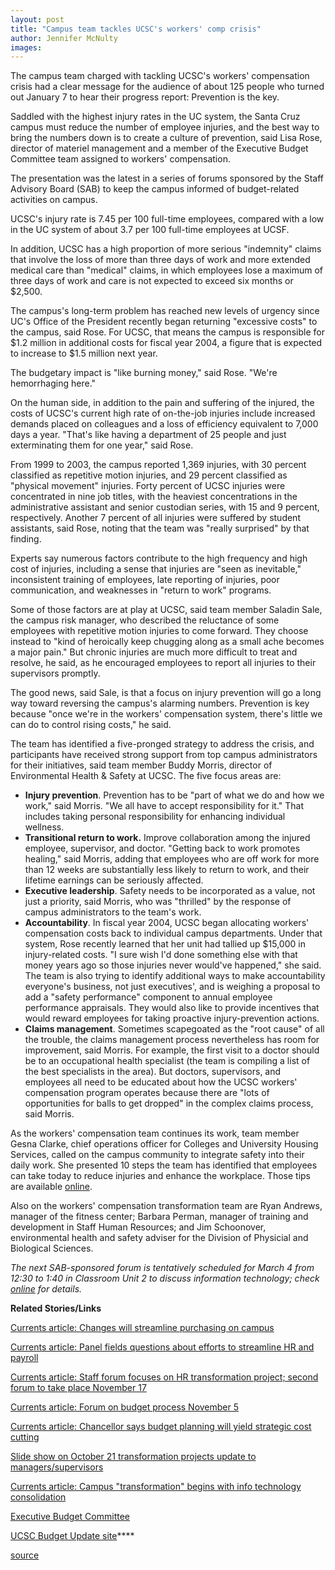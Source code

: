```yaml
---
layout: post
title: "Campus team tackles UCSC's workers' comp crisis"
author: Jennifer McNulty
images:
---
```


The campus team charged with tackling UCSC's workers' compensation crisis had a clear message for the audience of about 125 people who turned out January 7 to hear their progress report: Prevention is the key.

Saddled with the highest injury rates in the UC system, the Santa Cruz campus must reduce the number of employee injuries, and the best way to bring the numbers down is to create a culture of prevention, said Lisa Rose, director of materiel management and a member of the Executive Budget Committee team assigned to workers' compensation.  

The presentation was the latest in a series of forums sponsored by the Staff Advisory Board (SAB) to keep the campus informed of budget-related activities on campus.  

UCSC's injury rate is 7.45 per 100 full-time employees, compared with a low in the UC system of about 3.7 per 100 full-time employees at UCSF.   

In addition, UCSC has a high proportion of more serious "indemnity" claims that involve the loss of more than three days of work and more extended medical care than "medical" claims, in which employees lose a maximum of three days of work and care is not expected to exceed six months or $2,500.  

The campus's long-term problem has reached new levels of urgency since UC's Office of the President recently began returning "excessive costs" to the campus, said Rose. For UCSC, that means the campus is responsible for $1.2 million in additional costs for fiscal year 2004, a figure that is expected to increase to $1.5 million next year.  

The budgetary impact is "like burning money," said Rose. "We're hemorrhaging here."   

On the human side, in addition to the pain and suffering of the injured, the costs of UCSC's current high rate of on-the-job injuries include increased demands placed on colleagues and a loss of efficiency equivalent to 7,000 days a year. "That's like having a department of 25 people and just exterminating them for one year," said Rose.   

From 1999 to 2003, the campus reported 1,369 injuries, with 30 percent classified as repetitive motion injuries, and 29 percent classified as "physical movement" injuries. Forty percent of UCSC injuries were concentrated in nine job titles, with the heaviest concentrations in the administrative assistant and senior custodian series, with 15 and 9 percent, respectively. Another 7 percent of all injuries were suffered by student assistants, said Rose, noting that the team was "really surprised" by that finding.  

Experts say numerous factors contribute to the high frequency and high cost of injuries, including a sense that injuries are "seen as inevitable," inconsistent training of employees, late reporting of injuries, poor communication, and weaknesses in "return to work" programs.  

Some of those factors are at play at UCSC, said team member Saladin Sale, the campus risk manager, who described the reluctance of some employees with repetitive motion injuries to come forward. They choose instead to "kind of heroically keep chugging along as a small ache becomes a major pain." But chronic injuries are much more difficult to treat and resolve, he said, as he encouraged employees to report all injuries to their supervisors promptly.  

The good news, said Sale, is that a focus on injury prevention will go a long way toward reversing the campus's alarming numbers. Prevention is key because "once we're in the workers' compensation system, there's little we can do to control rising costs," he said.  

The team has identified a five-pronged strategy to address the crisis, and participants have received strong support from top campus administrators for their initiatives, said team member Buddy Morris, director of Environmental Health & Safety at UCSC. The five focus areas are:  

* **Injury prevention**. Prevention has to be "part of what we do and how we work," said Morris. "We all have to accept responsibility for it." That includes taking personal responsibility for enhancing individual wellness.  
* **Transitional return to work.** Improve collaboration among the injured employee, supervisor, and doctor. "Getting back to work promotes healing," said Morris, adding that employees who are off work for more than 12 weeks are substantially less likely to return to work, and their lifetime earnings can be seriously affected.   
* **Executive leadership**. Safety needs to be incorporated as a value, not just a priority, said Morris, who was "thrilled" by the response of campus administrators to the team's work.  
* **Accountability**. In fiscal year 2004, UCSC began allocating workers' compensation costs back to individual campus departments. Under that system, Rose recently learned that her unit had tallied up $15,000 in injury-related costs. "I sure wish I'd done something else with that money years ago so those injuries never would've happened," she said. The team is also trying to identify additional ways to make accountability everyone's business, not just executives', and is weighing a proposal to add a "safety performance" component to annual employee performance appraisals. They would also like to provide incentives that would reward employees for taking proactive injury-prevention actions.  
* **Claims management**. Sometimes scapegoated as the "root cause" of all the trouble, the claims management process nevertheless has room for improvement, said Morris. For example, the first visit to a doctor should be to an occupational health specialist (the team is compiling a list of the best specialists in the area). But doctors, supervisors, and employees all need to be educated about how the UCSC workers' compensation program operates because there are "lots of opportunities for balls to get dropped" in the complex claims process, said Morris.  

As the workers' compensation team continues its work, team member Gesna Clarke, chief operations officer for Colleges and University Housing Services, called on the campus community to integrate safety into their daily work. She presented 10 steps the team has identified that employees can take today to reduce injuries and enhance the workplace. Those tips are available [online][1].  

Also on the workers' compensation transformation team are Ryan Andrews, manager of the fitness center; Barbara Perman, manager of training and development in Staff Human Resources; and Jim Schoonover, environmental health and safety adviser for the Division of Physicial and Biological Sciences.  

  
_The next SAB-sponsored forum is tentatively scheduled for March 4 from 12:30 to 1:40 in Classroom Unit 2 to discuss information technology; check [online][2] for details._

**Related Stories/Links**

[Currents article: Changes will streamline purchasing on campus][3]

[Currents article: Panel fields questions about efforts to streamline HR and payroll][4]

[Currents article: Staff forum focuses on HR transformation project; second forum to take place November 17][5]

[Currents article: Forum on budget process November 5][6]

[Currents article: Chancellor says budget planning will yield strategic cost cutting][7]

[Slide show on October 21 transformation projects update to managers/supervisors][8]

[Currents article: Campus "transformation" begins with info technology consolidation][9]

[Executive Budget Committee][10]

[UCSC Budget Update site][11]****

[1]: http://ehs.ucsc.edu/Injury_Illness_Prevention/ehs.asp?page=Pubs/tenpoints
[2]: http://www2.ucsc.edu/sab/
[3]: http://currents.ucsc.edu/03-04/12-08/purchasing.html
[4]: http://currents.ucsc.edu/03-04/11-17/forum.html
[5]: http://currents.ucsc.edu/03-04/11-10/budget_forum.html
[6]: http://currents.ucsc.edu/03-04/11-03/morenews.html#forum
[7]: http://currents.ucsc.edu/03-04/10-27/forum.html
[8]: http://planning.ucsc.edu/ebc/archive/EBCupdate_Oct03.htm
[9]: http://currents.ucsc.edu/03-04/07-21/transformation.html
[10]: http://planning.ucsc.edu/ebc/
[11]: http://www.ucsc.edu/news_events/budget_impact/

[source](http://www1.ucsc.edu/currents/03-04/01-12/compensation.html "Permalink to compensation")
